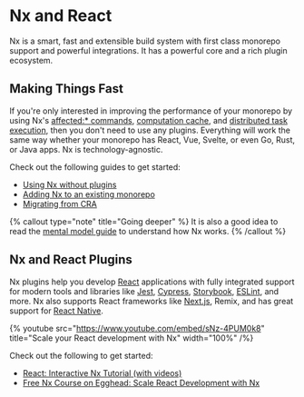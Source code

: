 # Nx and React

Nx is a smart, fast and extensible build system with first class monorepo support and powerful integrations. It has a powerful core and a rich plugin ecosystem.

## Making Things Fast

If you're only interested in improving the performance of your monorepo by using Nx's [affected:\* commands](/using-nx/affected), [computation cache](/using-nx/caching), and [distributed task execution](/using-nx/dte), then you don't need to use any plugins. Everything will work the same way whether your monorepo has React, Vue, Svelte, or even Go, Rust, or Java apps. Nx is technology-agnostic.

Check out the following guides to get started:

- [Using Nx without plugins](/getting-started/nx-core)
- [Adding Nx to an existing monorepo](/migration/adding-to-monorepo)
- [Migrating from CRA](/migration/migration-cra)

{% callout type="note" title="Going deeper" %}
It is also a good idea to read the [mental model guide](/using-nx/mental-model) to understand how Nx works.
{% /callout %}

## Nx and React Plugins

Nx plugins help you develop [React](/packages/react) applications with fully integrated support for modern tools
and libraries like [Jest](/packages/jest), [Cypress](/packages/cypress),
[Storybook](/packages/storybook), [ESLint](/packages/linter), and more. Nx also supports React
frameworks like [Next.js](/packages/next), Remix, and has great support for [React Native](/packages/react-native).

{% youtube
src="https://www.youtube.com/embed/sNz-4PUM0k8"
title="Scale your React development with Nx"
width="100%" /%}

Check out the following to get started:

- [React: Interactive Nx Tutorial (with videos)](/react-tutorial/01-create-application)
- [Free Nx Course on Egghead: Scale React Development with Nx](https://egghead.io/playlists/scale-react-development-with-nx-4038)
